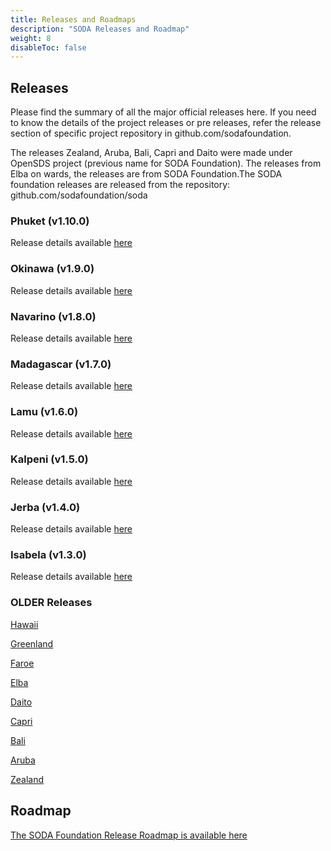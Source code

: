```yaml
---
title: Releases and Roadmaps
description: "SODA Releases and Roadmap"
weight: 8
disableToc: false
---
```

## Releases
Please find the summary of all the major official releases here. If you need to know the details of the project releases or pre releases, refer the release section of specific project repository in github.com/sodafoundation.

The releases Zealand, Aruba, Bali, Capri and Daito were made under OpenSDS project (previous name for SODA Foundation). The releases from Elba on wards, the releases are from SODA Foundation.The SODA foundation releases are released from the repository: github.com/sodafoundation/soda

### Phuket (v1.10.0)
Release details available [here](https://github.com/sodafoundation/soda/releases/tag/v1.10.0)

### Okinawa (v1.9.0)
Release details available [here](https://github.com/sodafoundation/soda/releases/tag/v1.9.0)

### Navarino (v1.8.0)
Release details available [here](https://github.com/sodafoundation/soda/releases/tag/v1.8.0)

### Madagascar (v1.7.0)
Release details available [here](https://github.com/sodafoundation/soda/releases/tag/v1.7.0)

### Lamu (v1.6.0)
Release details available [here](https://github.com/sodafoundation/soda/releases/tag/v1.6.0)

### Kalpeni (v1.5.0)
Release details available [here](https://github.com/sodafoundation/soda/releases/tag/v1.5.0)

### Jerba (v1.4.0)
Release details available [here](https://github.com/sodafoundation/soda/releases/tag/v1.4.0)

### Isabela (v1.3.0)
Release details available [here](https://github.com/sodafoundation/soda/releases/tag/v1.3.0)

### OLDER Releases
[Hawaii](https://github.com/sodafoundation/soda/releases/tag/v1.2.0)

[Greenland](https://github.com/sodafoundation/soda/releases/tag/v1.1.0)

[Faroe](https://github.com/sodafoundation/soda/releases/tag/v1.0.0)

[Elba](https://github.com/sodafoundation/soda/releases/tag/v0.20.0)

[Daito](https://github.com/sodafoundation/api/releases/tag/v0.10.0)

[Capri](https://github.com/sodafoundation/api/releases/tag/v0.6.0)

[Bali](https://github.com/sodafoundation/api/releases/tag/v0.4.0)

[Aruba](https://github.com/sodafoundation/api/releases/tag/v0.2.0)

[Zealand](https://github.com/sodafoundation/api/releases/tag/v0.1.0)


## Roadmap
[The SODA Foundation Release Roadmap is available here](https://github.com/sodafoundation/releases/blob/master/roadmap.md)


